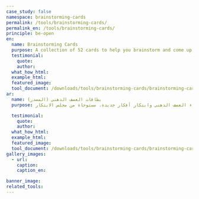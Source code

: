 ```yaml
---
case_study: false
namespace: brainstorming-cards
permalink: /tools/brainstorming-cards/
permalink_en: /tools/brainstorming-cards/
principle: be-open
en:
  name: Brainstorming Cards
  purpose: A collection of 52 cards to help you brainstorm and come up with new ideas. (<a href="https://www.boardofinnovation.com/tools/brainstorm-cards/">Adapted from the Board of Innovation</a>)
  testimonial:
    quote:
    author:
  what_how_html:
  example_html:
  featured_image:
  tool_document: /downloads/tools/brainstorming-cards/brainstorming-cards-en.pdf
ar:
  name: بطاقات العصف الذهني (المصدر)
  purpose: مجموعة مكوّنة من 52 بطاقة تساعدك في إجراء العصف الذهني وابتكار أفكار جديدة. مستوحاة من مجلس الابتكار (<a href="https://www.boardofinnovation.com/tools/brainstorm-cards/">Board of Innovation</a>)

  testimonial:
    quote:
    author:
  what_how_html:
  example_html:
  featured_image:
  tool_document: /downloads/tools/brainstorming-cards/brainstorming-cards-ar.pdf
gallery_images:
  - url:
    caption:
    caption_en:

banner_image:
related_tools:
---
```

